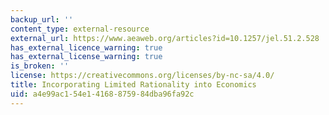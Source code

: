 ```yaml
---
backup_url: ''
content_type: external-resource
external_url: https://www.aeaweb.org/articles?id=10.1257/jel.51.2.528
has_external_licence_warning: true
has_external_license_warning: true
is_broken: ''
license: https://creativecommons.org/licenses/by-nc-sa/4.0/
title: Incorporating Limited Rationality into Economics
uid: a4e99ac1-54e1-4168-8759-84dba96fa92c
---
```

